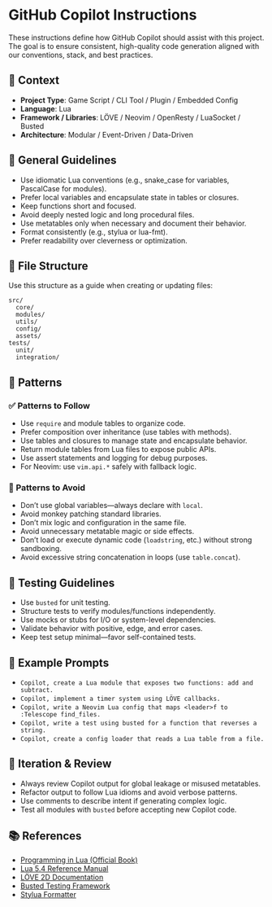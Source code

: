 # GitHub Copilot Instructions

These instructions define how GitHub Copilot should assist with this project. The goal is to ensure consistent, high-quality code generation aligned with our conventions, stack, and best practices.

## 🧠 Context

- **Project Type**: Game Script / CLI Tool / Plugin / Embedded Config
- **Language**: Lua
- **Framework / Libraries**: LÖVE / Neovim / OpenResty / LuaSocket / Busted
- **Architecture**: Modular / Event-Driven / Data-Driven

## 🔧 General Guidelines

- Use idiomatic Lua conventions (e.g., snake_case for variables, PascalCase for modules).
- Prefer local variables and encapsulate state in tables or closures.
- Keep functions short and focused.
- Avoid deeply nested logic and long procedural files.
- Use metatables only when necessary and document their behavior.
- Format consistently (e.g., stylua or lua-fmt).
- Prefer readability over cleverness or optimization.

## 📁 File Structure

Use this structure as a guide when creating or updating files:

```text
src/
  core/
  modules/
  utils/
  config/
  assets/
tests/
  unit/
  integration/
```

## 🧶 Patterns

### ✅ Patterns to Follow

- Use `require` and module tables to organize code.
- Prefer composition over inheritance (use tables with methods).
- Use tables and closures to manage state and encapsulate behavior.
- Return module tables from Lua files to expose public APIs.
- Use assert statements and logging for debug purposes.
- For Neovim: use `vim.api.*` safely with fallback logic.

### 🚫 Patterns to Avoid

- Don’t use global variables—always declare with `local`.
- Avoid monkey patching standard libraries.
- Don’t mix logic and configuration in the same file.
- Avoid unnecessary metatable magic or side effects.
- Don’t load or execute dynamic code (`loadstring`, etc.) without strong sandboxing.
- Avoid excessive string concatenation in loops (use `table.concat`).

## 🧪 Testing Guidelines

- Use `busted` for unit testing.
- Structure tests to verify modules/functions independently.
- Use mocks or stubs for I/O or system-level dependencies.
- Validate behavior with positive, edge, and error cases.
- Keep test setup minimal—favor self-contained tests.

## 🧩 Example Prompts

- `Copilot, create a Lua module that exposes two functions: add and subtract.`
- `Copilot, implement a timer system using LÖVE callbacks.`
- `Copilot, write a Neovim Lua config that maps <leader>f to :Telescope find_files.`
- `Copilot, write a test using busted for a function that reverses a string.`
- `Copilot, create a config loader that reads a Lua table from a file.`

## 🔁 Iteration & Review

- Always review Copilot output for global leakage or misused metatables.
- Refactor output to follow Lua idioms and avoid verbose patterns.
- Use comments to describe intent if generating complex logic.
- Test all modules with `busted` before accepting new Copilot code.

## 📚 References

- [Programming in Lua (Official Book)](https://www.lua.org/pil/)
- [Lua 5.4 Reference Manual](https://www.lua.org/manual/5.4/)
- [LÖVE 2D Documentation](https://love2d.org/wiki/Main_Page)
- [Busted Testing Framework](https://github.com/lunarmodules/busted)
- [Stylua Formatter](https://github.com/JohnnyMorganz/StyLua)
